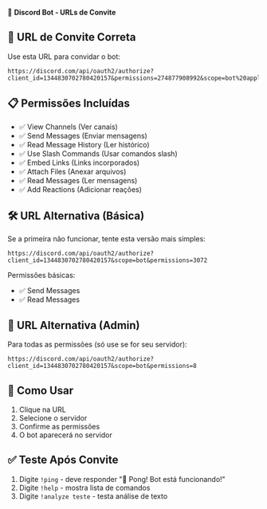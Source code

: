🤖 **Discord Bot - URLs de Convite**

## 🔗 URL de Convite Correta

Use esta URL para convidar o bot:

```
https://discord.com/api/oauth2/authorize?client_id=1344830702780420157&permissions=274877908992&scope=bot%20applications.commands
```

## 📋 Permissões Incluídas

- ✅ View Channels (Ver canais)
- ✅ Send Messages (Enviar mensagens)
- ✅ Read Message History (Ler histórico)
- ✅ Use Slash Commands (Usar comandos slash)
- ✅ Embed Links (Links incorporados)
- ✅ Attach Files (Anexar arquivos)
- ✅ Read Messages (Ler mensagens)
- ✅ Add Reactions (Adicionar reações)

## 🛠️ URL Alternativa (Básica)

Se a primeira não funcionar, tente esta versão mais simples:

```
https://discord.com/api/oauth2/authorize?client_id=1344830702780420157&scope=bot&permissions=3072
```

Permissões básicas:

- ✅ Send Messages
- ✅ Read Messages

## 🔧 URL Alternativa (Admin)

Para todas as permissões (só use se for seu servidor):

```
https://discord.com/api/oauth2/authorize?client_id=1344830702780420157&scope=bot&permissions=8
```

## 📱 Como Usar

1. Clique na URL
2. Selecione o servidor
3. Confirme as permissões
4. O bot aparecerá no servidor

## ✅ Teste Após Convite

1. Digite `!ping` - deve responder "🏓 Pong! Bot está funcionando!"
2. Digite `!help` - mostra lista de comandos
3. Digite `!analyze teste` - testa análise de texto

